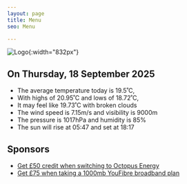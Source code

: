 ```yaml
---
layout: page
title: Menu
seo: Menu

---
```


![Logo](/images/logo.jpg){:width="832px"}

<!-- weather_marker starts -->
## On Thursday, 18 September 2025

- The average temperature today is 19.5˚C,
- With highs of 20.95˚C and lows of 18.72˚C,
- It may feel like 19.73˚C with broken clouds
- The wind speed is 7.15m/s and visibility is 9000m
- The pressure is 1017hPa and humidity is 85%
- The sun will rise at 05:47 and set at 18:17

<!-- weather_marker ends -->

## Sponsors

- [Get £50 credit when switching to Octopus Energy](https://bit.ly/3oD1nnS)
- [Get £75 when taking a 1000mb YouFibre broadband plan](https://aklam.io/91zWhU?)
